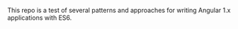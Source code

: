 This repo is a test of several patterns and approaches for writing Angular 1.x applications with ES6.
